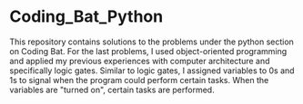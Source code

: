 # Coding_Bat_Python
This repository contains solutions to the problems under the python section on Coding Bat. For the last problems, I used object-oriented programming and applied my previous experiences with computer architecture and specifically logic gates.  Similar to logic gates, I assigned variables to 0s and 1s to signal when the program could perform certain tasks. When the variables are "turned on", certain tasks are performed. 
